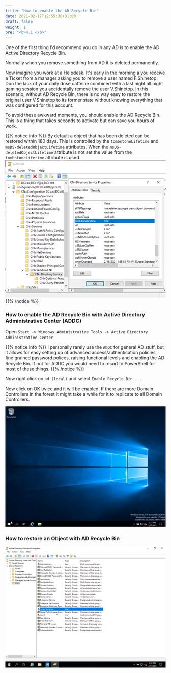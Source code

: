 ```yaml
---
title: "How to enable the AD Recycle Bin"
date: 2021-02-17T12:55:38+01:00
draft: false
weight: 1
pre: "<b>4.1 </b>"
---
```


One of the first thing I'd recommend you do in any AD is to enable the AD Active Directory Recycle Bin.

Normally when you remove something from AD it is deleted permanently.

Now imagine you work at a Helpdesk. It's early in the morning a you receive a Ticket from a manager asking you to remove a user named F.Shinetop. Duo the lack of your daily dose caffeine combined with a last night all night gaming session you accidentally remove the user V.Shinetop. In this scenario, without AD Recycle Bin, there is no way easy to restore the original user V.Shinetop to its former state without knowing everything that was configured for this account.

To avoid these awkward moments, you should enable the AD Recycle Bin. This is a thing that takes seconds to activate but can save you hours of work.

{{% notice info %}}
By default a object that has been deleted can be restored within 180 days. This is controlled by the `tombstoneLifetime` and  `msDS-deletedObjectLifetime` attributes. When the `msDS-deletedObjectLifetime` attribute is not set the value from the `tombstoneLifetime` attribute is used.
![](lifetime.png)
{{% /notice %}}

### How to enable the AD Recycle Bin with Active Directory Administrative Center (ADDC)

Open `Start -> Windows Administrative Tools -> Active Directory Administrative Center `

{{% notice info %}}
I personally rarely use the `ADDC` for general AD stuff, but it allows for easy setting up of advanced access/authentication policies, fine grained password polices, raising functional levels and enabling the AD Recycle Bin. If not for ADDC you would need to resort to PowerShell for most of these things.
{{% /notice %}}

Now right click on `ad (local)` and select `Enable Recycle Bin ...`

Now click on OK twice and it will be enabled. If there are more Domain Controllers in the forest it might take a while for it to replicate to all Domain Controllers.

![](enable_ad_recycle_bin.gif)

### How to restore an Object with AD Recycle Bin

![](restore_ad_object.gif)
